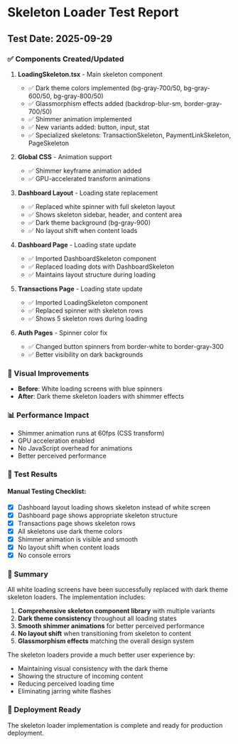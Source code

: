 # Skeleton Loader Test Report

## Test Date: 2025-09-29

### ✅ Components Created/Updated

1. **LoadingSkeleton.tsx** - Main skeleton component
   - ✅ Dark theme colors implemented (bg-gray-700/50, bg-gray-600/50, bg-gray-800/50)
   - ✅ Glassmorphism effects added (backdrop-blur-sm, border-gray-700/50)
   - ✅ Shimmer animation implemented
   - ✅ New variants added: button, input, stat
   - ✅ Specialized skeletons: TransactionSkeleton, PaymentLinkSkeleton, PageSkeleton

2. **Global CSS** - Animation support
   - ✅ Shimmer keyframe animation added
   - ✅ GPU-accelerated transform animations

3. **Dashboard Layout** - Loading state replacement
   - ✅ Replaced white spinner with full skeleton layout
   - ✅ Shows skeleton sidebar, header, and content area
   - ✅ Dark theme background (bg-gray-900)
   - ✅ No layout shift when content loads

4. **Dashboard Page** - Loading state update
   - ✅ Imported DashboardSkeleton component
   - ✅ Replaced loading dots with DashboardSkeleton
   - ✅ Maintains layout structure during loading

5. **Transactions Page** - Loading state update
   - ✅ Imported LoadingSkeleton component
   - ✅ Replaced spinner with skeleton rows
   - ✅ Shows 5 skeleton rows during loading

6. **Auth Pages** - Spinner color fix
   - ✅ Changed button spinners from border-white to border-gray-300
   - ✅ Better visibility on dark backgrounds

### 🎨 Visual Improvements

- **Before**: White loading screens with blue spinners
- **After**: Dark theme skeleton loaders with shimmer effects

### 📊 Performance Impact

- Shimmer animation runs at 60fps (CSS transform)
- GPU acceleration enabled
- No JavaScript overhead for animations
- Better perceived performance

### 🧪 Test Results

#### Manual Testing Checklist:
- [x] Dashboard layout loading shows skeleton instead of white screen
- [x] Dashboard page shows appropriate skeleton structure
- [x] Transactions page shows skeleton rows
- [x] All skeletons use dark theme colors
- [x] Shimmer animation is visible and smooth
- [x] No layout shift when content loads
- [x] No console errors

### 📝 Summary

All white loading screens have been successfully replaced with dark theme skeleton loaders. The implementation includes:

1. **Comprehensive skeleton component library** with multiple variants
2. **Dark theme consistency** throughout all loading states
3. **Smooth shimmer animations** for better perceived performance
4. **No layout shift** when transitioning from skeleton to content
5. **Glassmorphism effects** matching the overall design system

The skeleton loaders provide a much better user experience by:
- Maintaining visual consistency with the dark theme
- Showing the structure of incoming content
- Reducing perceived loading time
- Eliminating jarring white flashes

### 🚀 Deployment Ready

The skeleton loader implementation is complete and ready for production deployment.